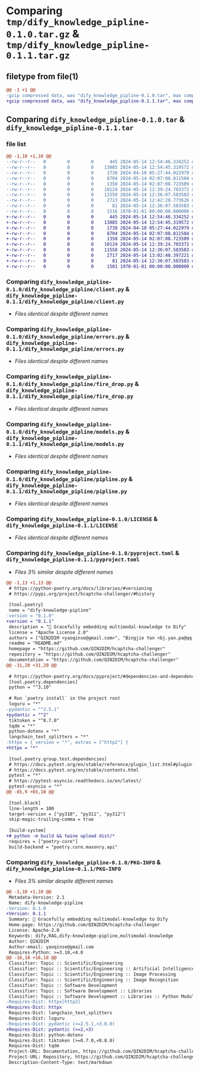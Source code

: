 # Comparing `tmp/dify_knowledge_pipline-0.1.0.tar.gz` & `tmp/dify_knowledge_pipline-0.1.1.tar.gz`

## filetype from file(1)

```diff
@@ -1 +1 @@
-gzip compressed data, was "dify_knowledge_pipline-0.1.0.tar", max compression
+gzip compressed data, was "dify_knowledge_pipline-0.1.1.tar", max compression
```

## Comparing `dify_knowledge_pipline-0.1.0.tar` & `dify_knowledge_pipline-0.1.1.tar`

### file list

```diff
@@ -1,10 +1,10 @@
--rw-r--r--   0        0        0      445 2024-05-14 12:54:46.334252 dify_knowledge_pipline-0.1.0/dify_knowledge_pipline/__init__.py
--rw-r--r--   0        0        0    13885 2024-05-14 12:54:45.319572 dify_knowledge_pipline-0.1.0/dify_knowledge_pipline/client.py
--rw-r--r--   0        0        0     1738 2024-04-18 05:27:44.022979 dify_knowledge_pipline-0.1.0/dify_knowledge_pipline/errors.py
--rw-r--r--   0        0        0     8704 2024-05-14 02:07:08.811504 dify_knowledge_pipline-0.1.0/dify_knowledge_pipline/fire_drop.py
--rw-r--r--   0        0        0     1358 2024-05-14 02:07:08.723509 dify_knowledge_pipline-0.1.0/dify_knowledge_pipline/models.py
--rw-r--r--   0        0        0    10124 2024-05-14 12:39:24.703372 dify_knowledge_pipline-0.1.0/dify_knowledge_pipline/pipline.py
--rw-r--r--   0        0        0    11558 2024-05-14 12:36:07.583583 dify_knowledge_pipline-0.1.0/LICENSE
--rw-r--r--   0        0        0     2713 2024-05-14 12:42:20.773626 dify_knowledge_pipline-0.1.0/pyproject.toml
--rw-r--r--   0        0        0       81 2024-05-14 12:36:07.583583 dify_knowledge_pipline-0.1.0/README.md
--rw-r--r--   0        0        0     1516 1970-01-01 00:00:00.000000 dify_knowledge_pipline-0.1.0/PKG-INFO
+-rw-r--r--   0        0        0      445 2024-05-14 12:54:46.334252 dify_knowledge_pipline-0.1.1/dify_knowledge_pipline/__init__.py
+-rw-r--r--   0        0        0    13885 2024-05-14 12:54:45.319572 dify_knowledge_pipline-0.1.1/dify_knowledge_pipline/client.py
+-rw-r--r--   0        0        0     1738 2024-04-18 05:27:44.022979 dify_knowledge_pipline-0.1.1/dify_knowledge_pipline/errors.py
+-rw-r--r--   0        0        0     8704 2024-05-14 02:07:08.811504 dify_knowledge_pipline-0.1.1/dify_knowledge_pipline/fire_drop.py
+-rw-r--r--   0        0        0     1358 2024-05-14 02:07:08.723509 dify_knowledge_pipline-0.1.1/dify_knowledge_pipline/models.py
+-rw-r--r--   0        0        0    10124 2024-05-14 12:39:24.703372 dify_knowledge_pipline-0.1.1/dify_knowledge_pipline/pipline.py
+-rw-r--r--   0        0        0    11558 2024-05-14 12:36:07.583583 dify_knowledge_pipline-0.1.1/LICENSE
+-rw-r--r--   0        0        0     2717 2024-05-14 13:02:48.397221 dify_knowledge_pipline-0.1.1/pyproject.toml
+-rw-r--r--   0        0        0       81 2024-05-14 12:36:07.583583 dify_knowledge_pipline-0.1.1/README.md
+-rw-r--r--   0        0        0     1501 1970-01-01 00:00:00.000000 dify_knowledge_pipline-0.1.1/PKG-INFO
```

### Comparing `dify_knowledge_pipline-0.1.0/dify_knowledge_pipline/client.py` & `dify_knowledge_pipline-0.1.1/dify_knowledge_pipline/client.py`

 * *Files identical despite different names*

### Comparing `dify_knowledge_pipline-0.1.0/dify_knowledge_pipline/errors.py` & `dify_knowledge_pipline-0.1.1/dify_knowledge_pipline/errors.py`

 * *Files identical despite different names*

### Comparing `dify_knowledge_pipline-0.1.0/dify_knowledge_pipline/fire_drop.py` & `dify_knowledge_pipline-0.1.1/dify_knowledge_pipline/fire_drop.py`

 * *Files identical despite different names*

### Comparing `dify_knowledge_pipline-0.1.0/dify_knowledge_pipline/models.py` & `dify_knowledge_pipline-0.1.1/dify_knowledge_pipline/models.py`

 * *Files identical despite different names*

### Comparing `dify_knowledge_pipline-0.1.0/dify_knowledge_pipline/pipline.py` & `dify_knowledge_pipline-0.1.1/dify_knowledge_pipline/pipline.py`

 * *Files identical despite different names*

### Comparing `dify_knowledge_pipline-0.1.0/LICENSE` & `dify_knowledge_pipline-0.1.1/LICENSE`

 * *Files identical despite different names*

### Comparing `dify_knowledge_pipline-0.1.0/pyproject.toml` & `dify_knowledge_pipline-0.1.1/pyproject.toml`

 * *Files 3% similar despite different names*

```diff
@@ -1,13 +1,13 @@
 # https://python-poetry.org/docs/libraries/#versioning
 # https://pypi.org/project/hcaptcha-challenger/#history
 
 [tool.poetry]
 name = "dify-knowledge-pipline"
-version = "0.1.0"
+version = "0.1.1"
 description = "🥂 Gracefully embedding multimodal-knowledge to Dify"
 license = "Apache License 2.0"
 authors = ["QIN2DIM <yaoqinse@gmail.com>", "Bingjie Yan <bj.yan.pa@qq.com>"]
 readme = "README.md"
 homepage = "https://github.com/QIN2DIM/hcaptcha-challenger"
 repository = "https://github.com/QIN2DIM/hcaptcha-challenger"
 documentation = "https://github.com/QIN2DIM/hcaptcha-challenger"
@@ -31,20 +31,20 @@
 
 # https://python-poetry.org/docs/pyproject/#dependencies-and-dependency-groups
 [tool.poetry.dependencies]
 python = "^3.10"
 
 # Run `poetry install` in the project root
 loguru = "*"
-pydantic = "^2.5.1"
+pydantic = "^2"
 tiktoken = "^0.7.0"
 tqdm = "*"
 python-dotenv = "*"
 langchain_text_splitters = "*"
-httpx = { version = "*", extras = ["http2"] }
+httpx = "*"
 
 [tool.poetry.group.test.dependencies]
 # https://docs.pytest.org/en/stable/reference/plugin_list.html#plugin-list
 # https://docs.pytest.org/en/stable/contents.html
 pytest = "*"
 # https://pytest-asyncio.readthedocs.io/en/latest/
 pytest-asyncio = "*"
@@ -65,9 +65,10 @@
 
 [tool.black]
 line-length = 100
 target-version = ["py310", "py311", "py312"]
 skip-magic-trailing-comma = true
 
 [build-system]
+# python -m build && twine upload dist/*
 requires = ["poetry-core"]
 build-backend = "poetry.core.masonry.api"
```

### Comparing `dify_knowledge_pipline-0.1.0/PKG-INFO` & `dify_knowledge_pipline-0.1.1/PKG-INFO`

 * *Files 3% similar despite different names*

```diff
@@ -1,10 +1,10 @@
 Metadata-Version: 2.1
 Name: dify-knowledge-pipline
-Version: 0.1.0
+Version: 0.1.1
 Summary: 🥂 Gracefully embedding multimodal-knowledge to Dify
 Home-page: https://github.com/QIN2DIM/hcaptcha-challenger
 License: Apache-2.0
 Keywords: dify,RAG,dify-knowledge-pipline,multimodal-knowledge
 Author: QIN2DIM
 Author-email: yaoqinse@gmail.com
 Requires-Python: >=3.10,<4.0
@@ -16,18 +16,18 @@
 Classifier: Topic :: Scientific/Engineering
 Classifier: Topic :: Scientific/Engineering :: Artificial Intelligence
 Classifier: Topic :: Scientific/Engineering :: Image Processing
 Classifier: Topic :: Scientific/Engineering :: Image Recognition
 Classifier: Topic :: Software Development
 Classifier: Topic :: Software Development :: Libraries
 Classifier: Topic :: Software Development :: Libraries :: Python Modules
-Requires-Dist: httpx[http2]
+Requires-Dist: httpx
 Requires-Dist: langchain_text_splitters
 Requires-Dist: loguru
-Requires-Dist: pydantic (>=2.5.1,<3.0.0)
+Requires-Dist: pydantic (>=2,<3)
 Requires-Dist: python-dotenv
 Requires-Dist: tiktoken (>=0.7.0,<0.8.0)
 Requires-Dist: tqdm
 Project-URL: Documentation, https://github.com/QIN2DIM/hcaptcha-challenger
 Project-URL: Repository, https://github.com/QIN2DIM/hcaptcha-challenger
 Description-Content-Type: text/markdown
```

